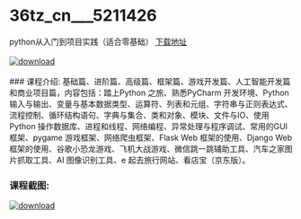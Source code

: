 # 36tz_cn___5211426
python从入门到项目实践（适合零基础）
[下载地址](http://www.36tz.cn/article/5211426 "下载地址")
<br/></br>[![download](http://36tz.cn/muke_img/2020_03_1-145-300x172.png "下载地址")](http://www.36tz.cn/article/5211426 "下载地址")
<br/></br>### 课程介绍:
基础篇、进阶篇、高级篇、框架篇、游戏开发篇、人工智能开发篇和商业项目篇，内容包括：踏上Python 之旅、熟悉PyCharm 开发环境、Python 输入与输出、变量与基本数据类型、运算符、列表和元组、字符串与正则表达式、流程控制、循环结构语句、字典与集合、类和对象、模块、文件与IO、使用Python 操作数据库、进程和线程、网络编程、异常处理与程序调试、常用的GUI 框架、pygame 游戏框架、网络爬虫框架、Flask Web 框架的使用、Django Web 框架的使用、谷歌小恐龙游戏、飞机大战游戏、微信跳一跳辅助工具、汽车之家图片抓取工具、AI 图像识别工具、e 起去旅行网站、看店宝（京东版）。

### 课程截图:
[![download](http://36tz.cn/muke_img/2020_03_2-137.png "下载地址")](http://www.36tz.cn/article/5211426 "下载地址")
